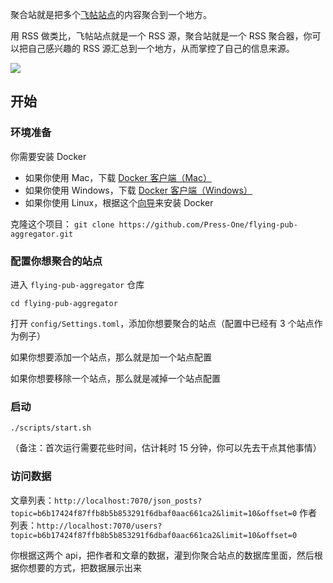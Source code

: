 聚合站就是把多个[飞帖站点](https://github.com/Press-One/flying-pub)的内容聚合到一个地方。

用 RSS 做类比，飞帖站点就是一个 RSS 源，聚合站就是一个 RSS 聚合器，你可以把自己感兴趣的 RSS 源汇总到一个地方，从而掌控了自己的信息来源。

![](https://img-cdn.xue.cn/616-Xnip2020-06-16_13-33-39.jpg)

## 开始

### 环境准备

你需要安装 Docker

- 如果你使用 Mac，下载 [Docker 客户端（Mac）](https://docs.docker.com/docker-for-mac/install/)
- 如果你使用 Windows，下载 [Docker 客户端（Windows）](https://docs.docker.com/docker-for-windows/install/)
- 如果你使用 Linux，根据这个[向导](https://docs.docker.com/compose/install/)来安装 Docker

克隆这个项目： `git clone https://github.com/Press-One/flying-pub-aggregator.git`

### 配置你想聚合的站点

进入 `flying-pub-aggregator` 仓库

```
cd flying-pub-aggregator
```

打开 `config/Settings.toml`，添加你想要聚合的站点（配置中已经有 3 个站点作为例子）

如果你想要添加一个站点，那么就是加一个站点配置

如果你想要移除一个站点，那么就是减掉一个站点配置

### 启动

```
./scripts/start.sh
```

（备注：首次运行需要花些时间，估计耗时 15 分钟，你可以先去干点其他事情）

### 访问数据

文章列表：`http://localhost:7070/json_posts?topic=b6b17424f87ffb8b5b853291f6dbaf0aac661ca2&limit=10&offset=0`
作者列表：`http://localhost:7070/users?topic=b6b17424f87ffb8b5b853291f6dbaf0aac661ca2&limit=10&offset=0`

你根据这两个 api，把作者和文章的数据，灌到你聚合站点的数据库里面，然后根据你想要的方式，把数据展示出来
